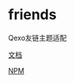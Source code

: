 # friends
Qexo友链主题适配

[文档](https://github.com/Fgaoxing/friends/wiki/%E5%8F%8B%E9%93%BE%E4%B8%BB%E9%A2%98%E9%80%82%E9%85%8D)

[NPM](https://www.npmjs.com/package/qexo-friends)
